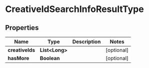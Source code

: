 

# CreativeIdSearchInfoResultType


## Properties

Name | Type | Description | Notes
------------ | ------------- | ------------- | -------------
**creativeIds** | **List&lt;Long&gt;** |  |  [optional]
**hasMore** | **Boolean** |  |  [optional]



